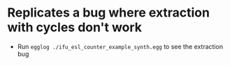 # Replicates a bug where extraction with cycles don't work
- Run `egglog ./ifu_esl_counter_example_synth.egg` to see the extraction bug

